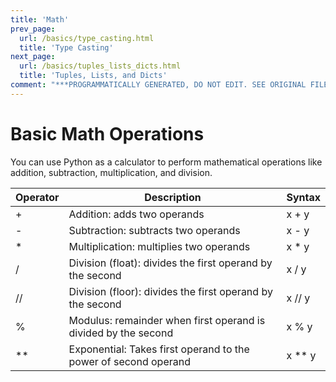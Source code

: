 ```yaml
---
title: 'Math'
prev_page:
  url: /basics/type_casting.html
  title: 'Type Casting'
next_page:
  url: /basics/tuples_lists_dicts.html
  title: 'Tuples, Lists, and Dicts'
comment: "***PROGRAMMATICALLY GENERATED, DO NOT EDIT. SEE ORIGINAL FILES IN /content***"
---
```

# Basic Math Operations

You can use Python as a calculator to perform mathematical operations like addition, subtraction, multiplication, and division.

| Operator	    |          Description                   | Syntax  |
|---------------|----------------------------------------|---------|
| +             | Addition: adds two operands            | x + y   |
| -             | Subtraction: subtracts two operands    | x - y   |
| *             | Multiplication: multiplies two operands| x * y   |
| /             | Division (float): divides the first operand by the second | x / y
| //             | Division (floor): divides the first operand by the second| x // y  |
| %             | Modulus: remainder when first operand is divided by the second | x % y
| **             | Exponential: Takes first operand to the power of second operand | x ** y   |